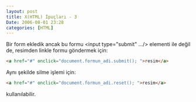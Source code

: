 ```yaml
---
layout: post
title: X(HTML) İpuçları - 3
Date: 2006-08-01 23:28
categories: [HTML]
---
```


Bir form ekledik ancak bu formu <input type="submit" .../\> elementi
ile değil de, resimden linkle formu göndermek için:

```html
<a href="#" onclick="document.formun_adi.submit(); ">resim</a>
```

Aynı şekilde silme işlemi için:

```html
<a href="#" onclick="document.formun_adi.reset(); ">resim</a>
```

kullanılabilir.

